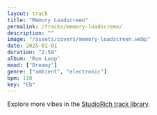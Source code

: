 ```yaml
---
layout: track
title: "Memory Loadscreen"
permalink: /tracks/memory-loadscreen/
description: ""
image: "/assets/covers/memory-loadscreen.webp"
date: 2025-01-01
duration: "2:58"
album: "Run Loop"
mood: ["Dreamy"]
genre: ["ambient", "electronic"]
bpm: 110
key: "Eb"
---
```


Explore more vibes in the [StudioRich track library](/tracks/).
